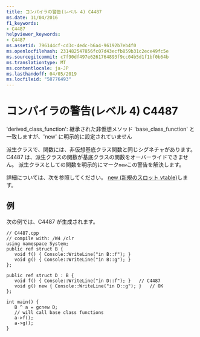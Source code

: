 ```yaml
---
title: コンパイラの警告(レベル 4) C4487
ms.date: 11/04/2016
f1_keywords:
- C4487
helpviewer_keywords:
- C4487
ms.assetid: 796144cf-cd3c-4edc-b6a4-96192b7eb4f0
ms.openlocfilehash: 231482547856fc07d43ecfb859b31c2ece49fc5e
ms.sourcegitcommit: c7f90df497e6261764893f9cc04b5d1f1bf0b64b
ms.translationtype: MT
ms.contentlocale: ja-JP
ms.lasthandoff: 04/05/2019
ms.locfileid: "58776493"
---
```

# <a name="compiler-warning-level-4-c4487"></a>コンパイラの警告(レベル 4) C4487

'derived_class_function': 継承された非仮想メソッド 'base_class_function' と一致しますが、'new' に明示的に設定されていません

派生クラスで、関数には、非仮想基底クラス関数と同じシグネチャがあります。 C4487 は、派生クラスの関数が基底クラスの関数をオーバーライドできません。 派生クラスとしての関数を明示的にマーク`new`この警告を解決します。

詳細については、次を参照してください。 [new (新規のスロット vtable)](../../extensions/new-new-slot-in-vtable-cpp-component-extensions.md)します。

## <a name="example"></a>例

次の例では、C4487 が生成されます。

```
// C4487.cpp
// compile with: /W4 /clr
using namespace System;
public ref struct B {
   void f() { Console::WriteLine("in B::f"); }
   void g() { Console::WriteLine("in B::g"); }
};

public ref struct D : B {
   void f() { Console::WriteLine("in D::f"); }   // C4487
   void g() new { Console::WriteLine("in D::g"); }   // OK
};

int main() {
   B ^ a = gcnew D;
   // will call base class functions
   a->f();
   a->g();
}
```